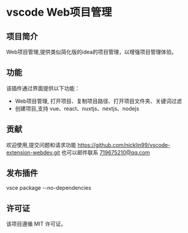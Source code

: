 # vscode Web项目管理

## 项目简介

Web项目管理,提供类似简化版的idea的项目管理，以增强项目管理体验。

## 功能

该插件通过界面提供以下功能：
- Web项目管理, 打开项目、复制项目路径、打开项目文件夹、关键词过滤
- 创建项目,支持 vue、react、nuxtjs、nextjs、nodejs

## 贡献

欢迎使用,提交问题和请求功能 https://github.com/nicklin99/vscode-extension-webdev.git  也可以邮件联系 719675210@qq.com

## 发布插件

vsce package --no-dependencies

## 许可证
该项目遵循 MIT 许可证。